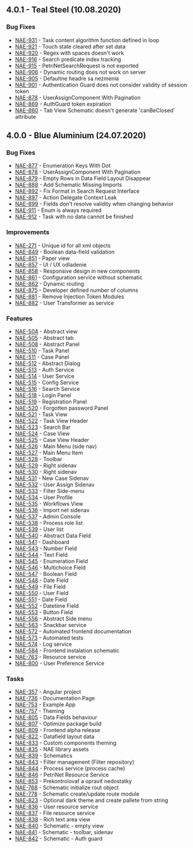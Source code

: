 <a name="https://netgrif.atlassian.net/projects/NAE/versions/10792/tab/release-report-all-issues"></a>
## 4.0.1 - Teal Steel (10.08.2020)
### Bug Fixes
 * [NAE-931](https://netgrif.atlassian.net/browse/NAE-931) - Task content algorithm function defined in loop
 * [NAE-921](https://netgrif.atlassian.net/browse/NAE-921) - Touch state cleared after set data
 * [NAE-920](https://netgrif.atlassian.net/browse/NAE-920) - Regex with spaces doesn't work
 * [NAE-916](https://netgrif.atlassian.net/browse/NAE-916) - Search predicate index tracking
 * [NAE-915](https://netgrif.atlassian.net/browse/NAE-915) - PetriNetSearchRequest is not exported
 * [NAE-906](https://netgrif.atlassian.net/browse/NAE-906) - Dynamic routing does not work on server
 * [NAE-905](https://netgrif.atlassian.net/browse/NAE-905) - Defaultne headre sa nezmenia
 * [NAE-901](https://netgrif.atlassian.net/browse/NAE-901) - Authentication Guard does not consider validity of session token
 * [NAE-878](https://netgrif.atlassian.net/browse/NAE-878) - UserAssignComponent With Pagination
 * [NAE-869](https://netgrif.atlassian.net/browse/NAE-869) - AuthGuard token expiration
 * [NAE-860](https://netgrif.atlassian.net/browse/NAE-860) - Tab View Schematic doesn't generate 'canBeClosed' attribute

<a name="https://netgrif.atlassian.net/projects/NAE/versions/10632/tab/release-report-all-issues"></a>
## 4.0.0 - Blue Aluminium (24.07.2020)

### Bug Fixes
  * [NAE-877](https://netgrif.atlassian.net/browse/NAE-877) -         Enumeration Keys With Dot
  * [NAE-878](https://netgrif.atlassian.net/browse/NAE-878) -         UserAssignComponent With Pagination
  * [NAE-879](https://netgrif.atlassian.net/browse/NAE-879) -         Empty Rows in Data Field Layout Disappear
  * [NAE-888](https://netgrif.atlassian.net/browse/NAE-888) -         Add Schematic Missing Imports
  * [NAE-892](https://netgrif.atlassian.net/browse/NAE-892) -         Fix Format in Search Request Interface
  * [NAE-897](https://netgrif.atlassian.net/browse/NAE-897) -         Action Delegate Context Leak
  * [NAE-899](https://netgrif.atlassian.net/browse/NAE-899) -         Fields don&#39;t resolve validity when changing behavior
  * [NAE-911](https://netgrif.atlassian.net/browse/NAE-911) -         Enum is always required
  * [NAE-912](https://netgrif.atlassian.net/browse/NAE-912) -         Task with no data cannot be finished 

### Improvements
  * [NAE-271](https://netgrif.atlassian.net/browse/NAE-271) -         Unique id for all xml objects
  * [NAE-849](https://netgrif.atlassian.net/browse/NAE-849) -         Boolean data-field validation
  * [NAE-851](https://netgrif.atlassian.net/browse/NAE-851) -         Paper view
  * [NAE-857](https://netgrif.atlassian.net/browse/NAE-857) -         UI / UX odladenie
  * [NAE-858](https://netgrif.atlassian.net/browse/NAE-858) -         Responsive design in new components
  * [NAE-861](https://netgrif.atlassian.net/browse/NAE-861) -         Configuration service without schematic
  * [NAE-862](https://netgrif.atlassian.net/browse/NAE-862) -         Dynamic routing
  * [NAE-875](https://netgrif.atlassian.net/browse/NAE-875) -         Developer defined number of columns
  * [NAE-881](https://netgrif.atlassian.net/browse/NAE-881) -         Remove Injection Token Modules
  * [NAE-882](https://netgrif.atlassian.net/browse/NAE-882) -         User Transformer as service

### Features
  * [NAE-504](https://netgrif.atlassian.net/browse/NAE-504) -         Abstract view
  * [NAE-505](https://netgrif.atlassian.net/browse/NAE-505) -         Abstract tab
  * [NAE-508](https://netgrif.atlassian.net/browse/NAE-508) -         Abstract Panel
  * [NAE-510](https://netgrif.atlassian.net/browse/NAE-510) -         Task Panel
  * [NAE-511](https://netgrif.atlassian.net/browse/NAE-511) -         Case Panel
  * [NAE-512](https://netgrif.atlassian.net/browse/NAE-512) -         Abstract Dialog
  * [NAE-513](https://netgrif.atlassian.net/browse/NAE-513) -         Auth Service
  * [NAE-514](https://netgrif.atlassian.net/browse/NAE-514) -         User Service
  * [NAE-515](https://netgrif.atlassian.net/browse/NAE-515) -         Config Service
  * [NAE-516](https://netgrif.atlassian.net/browse/NAE-516) -         Search Service
  * [NAE-518](https://netgrif.atlassian.net/browse/NAE-518) -         Login Panel
  * [NAE-519](https://netgrif.atlassian.net/browse/NAE-519) -         Registration Panel
  * [NAE-520](https://netgrif.atlassian.net/browse/NAE-520) -         Forgotten password Panel
  * [NAE-521](https://netgrif.atlassian.net/browse/NAE-521) -         Task View
  * [NAE-522](https://netgrif.atlassian.net/browse/NAE-522) -         Task View Header
  * [NAE-523](https://netgrif.atlassian.net/browse/NAE-523) -         Search Bar
  * [NAE-524](https://netgrif.atlassian.net/browse/NAE-524) -         Case View
  * [NAE-525](https://netgrif.atlassian.net/browse/NAE-525) -         Case View Header
  * [NAE-526](https://netgrif.atlassian.net/browse/NAE-526) -         Main Menu (side nav)
  * [NAE-527](https://netgrif.atlassian.net/browse/NAE-527) -         Main Menu Item
  * [NAE-528](https://netgrif.atlassian.net/browse/NAE-528) -         Toolbar
  * [NAE-529](https://netgrif.atlassian.net/browse/NAE-529) -         Right sidenav
  * [NAE-530](https://netgrif.atlassian.net/browse/NAE-530) -         Right sidenav
  * [NAE-531](https://netgrif.atlassian.net/browse/NAE-531) -         New Case Sidenav
  * [NAE-532](https://netgrif.atlassian.net/browse/NAE-532) -         User Assign Sidenav
  * [NAE-533](https://netgrif.atlassian.net/browse/NAE-533) -         Filter Side-menu
  * [NAE-534](https://netgrif.atlassian.net/browse/NAE-534) -         User Profile
  * [NAE-535](https://netgrif.atlassian.net/browse/NAE-535) -         Workflows View
  * [NAE-536](https://netgrif.atlassian.net/browse/NAE-536) -         Import net sidenav
  * [NAE-537](https://netgrif.atlassian.net/browse/NAE-537) -         Admin Console
  * [NAE-538](https://netgrif.atlassian.net/browse/NAE-538) -         Process role list
  * [NAE-539](https://netgrif.atlassian.net/browse/NAE-539) -         User list
  * [NAE-540](https://netgrif.atlassian.net/browse/NAE-540) -         Abstract Data Field
  * [NAE-541](https://netgrif.atlassian.net/browse/NAE-541) -         Dashboard
  * [NAE-543](https://netgrif.atlassian.net/browse/NAE-543) -         Number Field
  * [NAE-544](https://netgrif.atlassian.net/browse/NAE-544) -         Text Field
  * [NAE-545](https://netgrif.atlassian.net/browse/NAE-545) -         Enumeration Field
  * [NAE-546](https://netgrif.atlassian.net/browse/NAE-546) -         Multichoice Field
  * [NAE-547](https://netgrif.atlassian.net/browse/NAE-547) -         Boolean Field
  * [NAE-548](https://netgrif.atlassian.net/browse/NAE-548) -         Date Field
  * [NAE-549](https://netgrif.atlassian.net/browse/NAE-549) -         File Field
  * [NAE-550](https://netgrif.atlassian.net/browse/NAE-550) -         User Field
  * [NAE-551](https://netgrif.atlassian.net/browse/NAE-551) -         Date Field
  * [NAE-552](https://netgrif.atlassian.net/browse/NAE-552) -         Datetime Field
  * [NAE-553](https://netgrif.atlassian.net/browse/NAE-553) -         Button Field
  * [NAE-556](https://netgrif.atlassian.net/browse/NAE-556) -         Abstract Side menu
  * [NAE-563](https://netgrif.atlassian.net/browse/NAE-563) -         Snackbar service
  * [NAE-572](https://netgrif.atlassian.net/browse/NAE-572) -         Automated frontend documentation
  * [NAE-573](https://netgrif.atlassian.net/browse/NAE-573) -         Automated tests
  * [NAE-574](https://netgrif.atlassian.net/browse/NAE-574) -         Log service
  * [NAE-584](https://netgrif.atlassian.net/browse/NAE-584) -         Frontend instalation schematic
  * [NAE-763](https://netgrif.atlassian.net/browse/NAE-763) -         Resource service
  * [NAE-800](https://netgrif.atlassian.net/browse/NAE-800) -         User Preference Service

### Tasks
  * [NAE-357](https://netgrif.atlassian.net/browse/NAE-357) -         Angular project
  * [NAE-736](https://netgrif.atlassian.net/browse/NAE-736) -         Documentation Page
  * [NAE-753](https://netgrif.atlassian.net/browse/NAE-753) -         Example App
  * [NAE-757](https://netgrif.atlassian.net/browse/NAE-757) -         Theming
  * [NAE-805](https://netgrif.atlassian.net/browse/NAE-805) -         Data Fields behaviour
  * [NAE-807](https://netgrif.atlassian.net/browse/NAE-807) -         Optimize package build
  * [NAE-809](https://netgrif.atlassian.net/browse/NAE-809) -         Frontend alpha release
  * [NAE-822](https://netgrif.atlassian.net/browse/NAE-822) -         Datafield layout data
  * [NAE-833](https://netgrif.atlassian.net/browse/NAE-833) -         Custom components theming
  * [NAE-835](https://netgrif.atlassian.net/browse/NAE-835) -         NAE library assets
  * [NAE-839](https://netgrif.atlassian.net/browse/NAE-839) -         Schematics
  * [NAE-843](https://netgrif.atlassian.net/browse/NAE-843) -         Filter management (Filter repository)
  * [NAE-844](https://netgrif.atlassian.net/browse/NAE-844) -         Process service (process cache)
  * [NAE-846](https://netgrif.atlassian.net/browse/NAE-846) -         PetriNet Resource Service
  * [NAE-853](https://netgrif.atlassian.net/browse/NAE-853) -         Prekontrolovať a opraviť nedostatky
  * [NAE-768](https://netgrif.atlassian.net/browse/NAE-768) -         Schematic initialize rout object
  * [NAE-778](https://netgrif.atlassian.net/browse/NAE-778) -         Schematic create/update route module
  * [NAE-823](https://netgrif.atlassian.net/browse/NAE-823) -         Optional dark theme and create pallete from string
  * [NAE-836](https://netgrif.atlassian.net/browse/NAE-836) -         User resource service
  * [NAE-837](https://netgrif.atlassian.net/browse/NAE-837) -         File resource service
  * [NAE-838](https://netgrif.atlassian.net/browse/NAE-838) -         Rich text area view
  * [NAE-840](https://netgrif.atlassian.net/browse/NAE-840) -         Schematic - empty view
  * [NAE-841](https://netgrif.atlassian.net/browse/NAE-841) -         Schematic - toolbar, sidenav
  * [NAE-842](https://netgrif.atlassian.net/browse/NAE-842) -         Schematic - Auth guard
